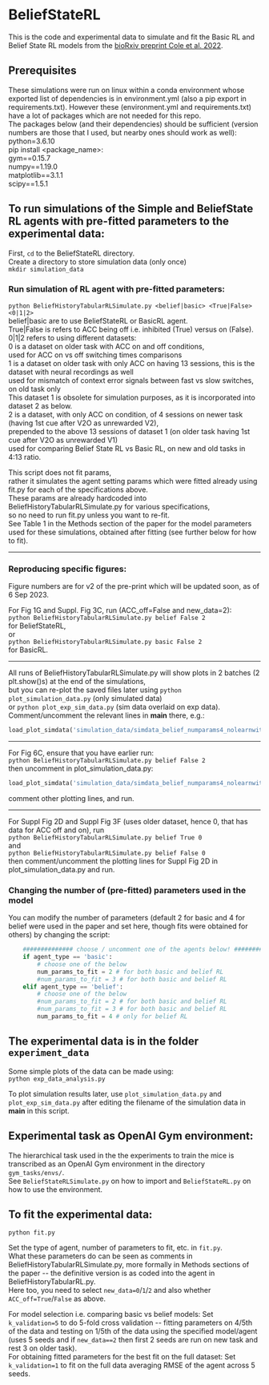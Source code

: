 # BeliefStateRL
  
This is the code and experimental data to simulate and fit the Basic RL and Belief State RL models from the [bioRxiv preprint Cole et al. 2022](https://doi.org/10.1101/2022.11.27.518096).  
  
## Prerequisites
These simulations were run on linux within a conda environment whose exported list of dependencies is in environment.yml (also a pip export in requirements.txt).
However these (environment.yml and requirements.txt) have a lot of packages which are not needed for this repo.   
The packages below (and their dependencies) should be sufficient (version numbers are those that I used, but nearby ones should work as well):  
python=3.6.10  
pip install <package_name>:  
 gym==0.15.7  
 numpy==1.19.0  
 matplotlib==3.1.1  
 scipy==1.5.1  
  
## To run simulations of the Simple and BeliefState RL agents with pre-fitted parameters to the experimental data:  
First, `cd` to the BeliefStateRL directory.  
Create a directory to store simulation data (only once)  
`mkdir simulation_data`  

### Run simulation of RL agent with pre-fitted parameters:  
`python BeliefHistoryTabularRLSimulate.py <belief|basic> <True|False> <0|1|2>`  
belief|basic are to use BeliefStateRL or BasicRL agent.  
True|False is refers to ACC being off i.e. inhibited (True) versus on (False).  
0|1|2 refers to using different datasets:  
 0 is a dataset on older task with ACC on and off conditions,  
           used for ACC on vs off switching times comparisons  
 1 is a dataset on older task with only ACC on having 13 sessions, this is the dataset with neural recordings as well  
          used for mismatch of context error signals between fast vs slow switches, on old task only  
          This dataset 1 is obsolete for simulation purposes, as it is incorporated into dataset 2 as below.  
 2 is a dataset, with only ACC on condition, of 4 sessions on newer task (having 1st cue after V2O as unrewarded V2),  
            prepended to the above 13 sessions of dataset 1 (on older task having 1st cue after V2O as unrewarded V1)  
          used for comparing Belief State RL vs Basic RL, on new and old tasks in 4:13 ratio.  
  
This script does not fit params,  
 rather it simulates the agent setting params which were fitted already using fit.py for each of the specifications above.  
These params are already hardcoded into BeliefHistoryTabularRLSimulate.py for various specifications,  
    so no need to run fit.py unless you want to re-fit.  
 See Table 1 in the Methods section of the paper for the model parameters used for these simulations, obtained after fitting (see further below for how to fit).  
_____
### Reproducing specific figures:  
Figure numbers are for v2 of the pre-print which will be updated soon, as of 6 Sep 2023.  
  
For Fig 1G and Suppl. Fig 3C, run (ACC_off=False and new_data=2):  
`python BeliefHistoryTabularRLSimulate.py belief False 2`  
for BeliefStateRL,  
or  
`python BeliefHistoryTabularRLSimulate.py basic False 2`  
for BasicRL.  
_____
All runs of BeliefHistoryTabularRLSimulate.py will show plots in 2 batches (2 plt.show()s) at the end of the simulations,  
 but you can re-plot the saved files later using `python plot_simulation_data.py` (only simulated data)  
  or `python plot_exp_sim_data.py` (sim data overlaid on exp data).  
Comment/uncomment the relevant lines in __main__ there, e.g.:  
```python  
load_plot_simdata('simulation_data/simdata_belief_numparams4_nolearnwithexplore_ACCcontrol_newdata2',seeds)  
```  
_____
For Fig 6C, ensure that you have earlier run:  
`python BeliefHistoryTabularRLSimulate.py belief False 2`  
then uncomment in plot_simulation_data.py:  
```python  
load_plot_simdata('simulation_data/simdata_belief_numparams4_nolearnwithexplore_ACCcontrol_newdata2',seeds=[2])  
```  
comment other plotting lines, and run.  
_____
For Suppl Fig 2D and Suppl Fig 3F (uses older dataset, hence 0, that has data for ACC off and on), run  
`python BeliefHistoryTabularRLSimulate.py belief True 0`  
and  
`python BeliefHistoryTabularRLSimulate.py belief False 0`  
then comment/uncomment the plotting lines for Suppl Fig 2D in plot_simulation_data.py and run.  
  
### Changing the number of (pre-fitted) parameters used in the model  
You can modify the number of parameters (default 2 for basic and 4 for belief were used in the paper and set here, though fits were obtained for others) by changing the script:  
```python
    ############## choose / uncomment one of the agents below! #################
    if agent_type == 'basic':
        # choose one of the below
        num_params_to_fit = 2 # for both basic and belief RL
        #num_params_to_fit = 3 # for both basic and belief RL
    elif agent_type == 'belief':
        # choose one of the below
        #num_params_to_fit = 2 # for both basic and belief RL
        #num_params_to_fit = 3 # for both basic and belief RL
        num_params_to_fit = 4 # only for belief RL
```

## The experimental data is in the folder `experiment_data`  
Some simple plots of the data can be made using:  
`python exp_data_analysis.py`  

To plot simulation results later, use
`plot_simulation_data.py`
and
`plot_exp_sim_data.py`
after editing the filename of the simulation data in __main__ in this script.

## Experimental task as OpenAI Gym environment:  
The hierarchical task used in the the experiments to train the mice is transcribed as an OpenAI Gym environment in the directory `gym_tasks/envs/`.  
 See `BeliefStateRLSimulate.py` on how to import and `BeliefStateRL.py` on how to use the environment.  

## To fit the experimental data:  
`python fit.py`  
  
Set the type of agent, number of parameters to fit, etc. in `fit.py`.  
What these parameters do can be seen as comments in BeliefHistoryTabularRLSimulate.py, more formally in Methods sections of the paper -- the definitive version is as coded into the agent in BeliefHistoryTabularRL.py.  
Here too, you need to select `new_data=0`/`1`/`2` and also whether `ACC_off=True`/`False` as above.  
  
For model selection i.e. comparing basic vs belief models: Set `k_validation=5` to do 5-fold cross validation -- fitting parameters on 4/5th of the data and testing on 1/5th of the data
 using the specified model/agent (uses 5 seeds and if `new_data==2` then first 2 seeds are run on new task and rest 3 on older task).  
For obtaining fitted parameters for the best fit on the full dataset: Set `k_validation=1` to fit on the full data averaging RMSE of the agent across 5 seeds.  
